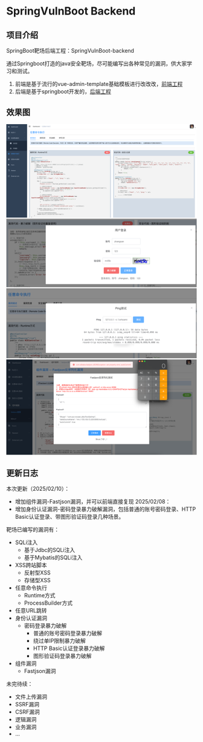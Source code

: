 # SpringVulnBoot Backend

## 项目介绍
SpringBoot靶场后端工程：SpringVulnBoot-backend

通过Springboot打造的java安全靶场，尽可能编写出各种常见的漏洞，供大家学习和测试。<br>

1. 前端是基于流行的vue-admin-template基础模板进行改改改，[前端工程](https://github.com/bansh2eBreak/SpringVulnBoot-frontend)
2. 后端是基于springboot开发的，[后端工程](https://github.com/bansh2eBreak/SpringVulnBoot-backend)

## 效果图
![img_1.png](img_1.png)
![img_2.png](img_2.png)
![img_3.png](img_3.png)
![img_4.png](img_4.png)

## 更新日志
本次更新（2025/02/10）：
- 增加组件漏洞-Fastjson漏洞，并可以前端直接复现
2025/02/08：
- 增加身份认证漏洞-密码登录暴力破解漏洞，包括普通的账号密码登录、HTTP Basic认证登录、带图形验证码登录几种场景。

靶场已编写的漏洞有：
- SQLi注入
  - 基于Jdbc的SQLi注入
  - 基于Mybatis的SQLi注入
- XSS跨站脚本
  - 反射型XSS
  - 存储型XSS
- 任意命令执行
  - Runtime方式
  - ProcessBuilder方式
- 任意URL跳转
- 身份认证漏洞 
  - 密码登录暴力破解
    - 普通的账号密码登录暴力破解
    - 绕过单IP限制暴力破解
    - HTTP Basic认证登录暴力破解
    - 图形验证码登录暴力破解
- 组件漏洞
  - Fastjson漏洞

未完待续：
- 文件上传漏洞
- SSRF漏洞
- CSRF漏洞
- 逻辑漏洞
- 业务漏洞
- ...

